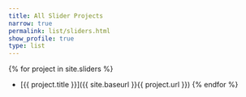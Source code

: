 ```yaml
---
title: All Slider Projects
narrow: true
permalink: list/sliders.html
show_profile: true
type: list
---
```



{% for project in site.sliders %}
- [{{ project.title }}]({{ site.baseurl }}{{ project.url }})
{% endfor %}
